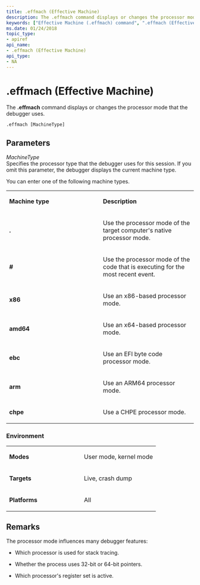 ```yaml
---
title: .effmach (Effective Machine)
description: The .effmach command displays or changes the processor mode that the debugger uses.
keywords: ["Effective Machine (.effmach) command", ".effmach (Effective Machine) Windows Debugging"]
ms.date: 01/24/2018
topic_type:
- apiref
api_name:
- .effmach (Effective Machine)
api_type:
- NA
---
```


# .effmach (Effective Machine)


The **.effmach** command displays or changes the processor mode that the debugger uses.

```dbgcmd
.effmach [MachineType]
```

## <span id="Parameters"></span><span id="parameters"></span><span id="PARAMETERS"></span>Parameters


<span id="_______MachineType______"></span><span id="_______machinetype______"></span><span id="_______MACHINETYPE______"></span> *MachineType*   
Specifies the processor type that the debugger uses for this session. If you omit this parameter, the debugger displays the current machine type.

You can enter one of the following machine types.

<table>
<colgroup>
<col width="50%" />
<col width="50%" />
</colgroup>
<tbody>
<tr class="odd">
<td align="left"><p><strong>Machine type</strong></p></td>
<td align="left"><p><strong>Description</strong></p></td>
</tr>
<tr class="even">
<td align="left"><p><strong>.</strong></p></td>
<td align="left"><p>Use the processor mode of the target computer's native processor mode.</p></td>
</tr>
<tr class="odd">
<td align="left"><p><strong>#</strong></p></td>
<td align="left"><p>Use the processor mode of the code that is executing for the most recent event.</p></td>
</tr>
<tr class="even">
<td align="left"><p><strong>x86</strong></p></td>
<td align="left"><p>Use an x86-based processor mode.</p></td>
</tr>
<tr class="odd">
<td align="left"><p><strong>amd64</strong></p></td>
<td align="left"><p>Use an x64-based processor mode.</p></td>
</tr>
<tr class="even">
<td align="left"><p><strong>ebc</strong></p></td>
<td align="left"><p>Use an EFI byte code processor mode.</p></td>
</tr>
</tr>
<tr class="odd">
<td align="left"><p><strong>arm</strong></p></td>
<td align="left"><p>Use an ARM64 processor mode.</p></td>
</tr>
</tr>
<tr class="evenodd">
<td align="left"><p><strong>chpe</strong></p></td>
<td align="left"><p>Use a CHPE processor mode.</p></td>
</tr>
</tbody>
</table>

 

### <span id="Environment"></span><span id="environment"></span><span id="ENVIRONMENT"></span>Environment

<table>
<colgroup>
<col width="50%" />
<col width="50%" />
</colgroup>
<tbody>
<tr class="odd">
<td align="left"><p><strong>Modes</strong></p></td>
<td align="left"><p>User mode, kernel mode</p></td>
</tr>
<tr class="even">
<td align="left"><p><strong>Targets</strong></p></td>
<td align="left"><p>Live, crash dump</p></td>
</tr>
<tr class="odd">
<td align="left"><p><strong>Platforms</strong></p></td>
<td align="left"><p>All</p></td>
</tr>
</tbody>
</table>

 

## Remarks

The processor mode influences many debugger features:

-   Which processor is used for stack tracing.

-   Whether the process uses 32-bit or 64-bit pointers.

-   Which processor's register set is active.

 

 





